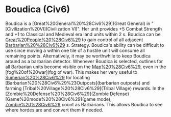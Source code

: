 # Boudica (Civ6)

Boudica is a [Great%20General%20%28Civ6%29](Great General) in "[Civilization%20VI](Civilization VI)". Her unit provides +5 Combat Strength and +1 to Classical and Medieval era land units within 2 s.
Boudica can be [Great%20People%20%28Civ6%29](retired) to gain control of all adjacent [Barbarian%20%28Civ6%29](Barbarian) s.
Strategy.
Boudica's ability can be difficult to use since moving a within one tile of a hostile unit will consume all remaining points.
Alternatively, it may be worthwhile to keep Boudica around as a barbarian detector. Whenever Boudica is selected, outlines for all Barbarian units become visible on the [Map%20%28Civ6%29](map), even in the [fog%20of%20war](fog of war). This makes her very useful to [Sumerian%20%28Civ6%29](Sumeria) for locating [Barbarian%20%28Civ6%29%23Outposts](barbarian outposts) and farming [Tribal%20Village%20%28Civ6%29](Tribal Village) rewards.
In the [Zombie%20Defense%20%28Civ6%29](Zombie Defense) [Game%20mode%20%28Civ6%29](game mode), [Zombie%20%28Civ6%29](Zombies) count as Barbarians. This allows Boudica to see where hordes are and convert them if needed.